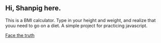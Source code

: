 ## Hi, Shanpig here.
This is a BMI calculator. Type in your height and weight, and realize that youu need to go on a diet.
A simple project for practicing javascript.

<a href="https://shanpig.github.io/front_end_programming/bmi_calculator/bmi.html"> Face the truth </a>

